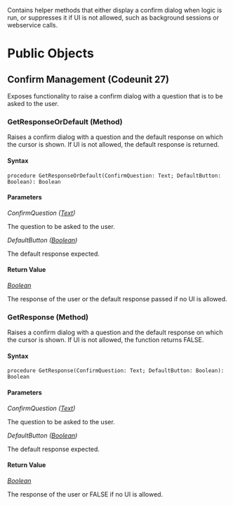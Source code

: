 Contains helper methods that either display a confirm dialog when logic is run, or suppresses it if UI is not allowed, such as background sessions or webservice calls.

# Public Objects
## Confirm Management (Codeunit 27)

 Exposes functionality to raise a confirm dialog with a question that is to be asked to the user.
 

### GetResponseOrDefault (Method) <a name="GetResponseOrDefault"></a> 

 Raises a confirm dialog with a question and the default response on which the cursor is shown.
 If UI is not allowed, the default response is returned.
 

#### Syntax
```
procedure GetResponseOrDefault(ConfirmQuestion: Text; DefaultButton: Boolean): Boolean
```
#### Parameters
*ConfirmQuestion ([Text](https://docs.microsoft.com/en-us/dynamics365/business-central/dev-itpro/developer/methods-auto/text/text-data-type))* 

The question to be asked to the user.

*DefaultButton ([Boolean](https://docs.microsoft.com/en-us/dynamics365/business-central/dev-itpro/developer/methods-auto/boolean/boolean-data-type))* 

The default response expected.

#### Return Value
*[Boolean](https://docs.microsoft.com/en-us/dynamics365/business-central/dev-itpro/developer/methods-auto/boolean/boolean-data-type)*

The response of the user or the default response passed if no UI is allowed.
### GetResponse (Method) <a name="GetResponse"></a> 

 Raises a confirm dialog with a question and the default response on which the cursor is shown.
 If UI is not allowed, the function returns FALSE.
 

#### Syntax
```
procedure GetResponse(ConfirmQuestion: Text; DefaultButton: Boolean): Boolean
```
#### Parameters
*ConfirmQuestion ([Text](https://docs.microsoft.com/en-us/dynamics365/business-central/dev-itpro/developer/methods-auto/text/text-data-type))* 

The question to be asked to the user.

*DefaultButton ([Boolean](https://docs.microsoft.com/en-us/dynamics365/business-central/dev-itpro/developer/methods-auto/boolean/boolean-data-type))* 

The default response expected.

#### Return Value
*[Boolean](https://docs.microsoft.com/en-us/dynamics365/business-central/dev-itpro/developer/methods-auto/boolean/boolean-data-type)*

The response of the user or FALSE if no UI is allowed.
